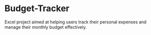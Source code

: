 # Budget-Tracker
Excel project aimed at helping users track their personal expenses and manage their monthly budget effectively.
